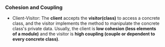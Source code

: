 ### Cohesion and Coupling
  * Client-Visitor: The **client** accepts the **visitor(class)** to access a concrete class, and the visitor implements the method to manipulate the concrete class's private data. Usually, the client is **low cohesion (less elements of a module)** and the visitor is **high coupling (couple or dependent to every concrete class)**. 
